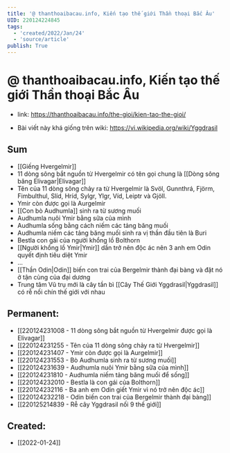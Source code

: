 ```yaml
---
title: '@ thanthoaibacau.info, Kiến tạo thế giới Thần thoại Bắc Âu'
UID: 220124224845
tags:
  - 'created/2022/Jan/24'
  - 'source/article'
publish: True
---
```

# @ thanthoaibacau.info, Kiến tạo thế giới Thần thoại Bắc Âu
- link: https://thanthoaibacau.info/the-gioi/kien-tao-the-gioi/

- Bài viết này khá giống trên wiki: https://vi.wikipedia.org/wiki/Yggdrasil
## Sum
- [[Giếng Hvergelmir]]
- 11 dòng sông bắt nguồn từ Hvergelmir có tên gọi chung là [[Dòng sông băng Elivagar|Elivagar]]
- Tên của 11 dòng sông chảy ra từ Hvergelmir là Svöl, Gunnthrá, Fjörm, Fimbulthul, Slíd, Hríd, Sylgr, Ylgr, Víd, Leiptr và Gjöll.
- Ymir còn được gọi là Aurgelmir
- [[Con bò Audhumla]] sinh ra từ sương muối
- Audhumla nuôi Ymir bằng sữa của mình
- Audhumla sống bằng cách niếm các tảng băng muối
- Audhumla niếm các tảng băng muối sinh ra vị thần đầu tiên là Buri
- Bestla con gái của người khổng lồ Bolthorn
- [[Người khổng lồ Ymir|Ymir]] dần trở nên độc ác nên 3 anh em Odin quyết định tiêu diệt Ymir
- ...
- [[Thần Odin|Odin]] biến con trai của Bergelmir thành đại bàng và đặt nó ở tận cùng của đại dương
- Trung tâm Vũ trụ mới là cây tần bì [[Cây Thế Giới Yggdrasil|Yggdrasil]] có rễ nối chín thế giới với nhau

## Permanent:
- [[220124231008 - 11 dòng sông bắt nguồn từ Hvergelmir được gọi là Elivagar]]
- [[220124231255 - Tên của 11 dòng sông chảy ra từ Hvergelmir]]
- [[220124231407 - Ymir còn được gọi là Aurgelmir]]
- [[220124231553 - Bò Audhumla sinh ra từ sương muối]]
- [[220124231639 - Audhumla nuôi Ymir bằng sữa của mình]]
- [[220124231810 - Audhumla niếm tảng băng muối để sống]]
- [[220124232010 - Bestla là con gái của Bolthorn]]
- [[220124232116 - Ba anh em Odin giết Ymir vì nó trở nên độc ác]]
- [[220124232218 - Odin biến con trai của Bergelmir thành đại bàng]]
- [[220125214839 - Rễ cây Yggdrasil nối 9 thế giới]]


## Created:
- [[2022-01-24]]
